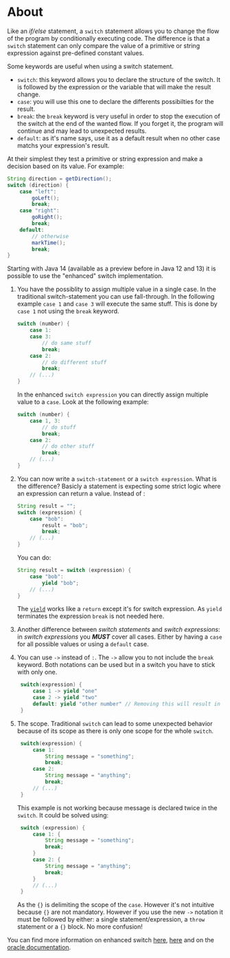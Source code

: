 # About

Like an _if/else_ statement, a `switch` statement allows you to change the flow of the program by conditionally executing code.
The difference is that a `switch` statement can only compare the value of a primitive or string expression against pre-defined constant values.

Some keywords are useful when using a switch statement.

- `switch`: this keyword allows you to declare the structure of the switch.
  It is followed by the expression or the variable that will make the result change.
- `case`: you will use this one to declare the differents possibilties for the result.
- `break`: the `break` keyword is very useful in order to stop the execution of the switch at the end of the wanted flow.
  If you forget it, the program will continue and may lead to unexpected results.
- `default`: as it's name says, use it as a default result when no other case matchs your expression's result.

At their simplest they test a primitive or string expression and make a decision based on its value.
For example:

```java
String direction = getDirection();
switch (direction) {
    case "left":
        goLeft();
        break;
    case "right":
        goRight();
        break;
    default:
        // otherwise
        markTime();
        break;
}
```

Starting with Java 14 (available as a preview before in Java 12 and 13) it is possible to use the "enhanced" switch implementation.

1. You have the possiblity to assign multiple value in a single case.
   In the traditional switch-statement you can use fall-through. In the following example `case 1` and `case 3` will execute the same stuff.
   This is done by `case 1` not using the `break` keyword.

   ```java
   switch (number) {
       case 1:
       case 3:
           // do same stuff
           break;
       case 2:
           // do different stuff
           break;
       // (...)
   }
   ```

   In the enhanced `switch expression` you can directly assign multiple value to a `case`.
   Look at the following example:

   ```java
   switch (number) {
       case 1, 3:
           // do stuff
           break;
       case 2:
           // do other stuff
           break;
       // (...)
   }
   ```

2. You can now write a `switch-statement` or a `switch expression`.
   What is the difference?
   Basicly a statement is expecting some strict logic where an expression can return a value.
   Instead of :

   ```java
   String result = "";
   switch (expression) {
       case "bob":
           result = "bob";
           break;
       // (...)
   }
   ```

   You can do:

   ```java
   String result = switch (expression) {
       case "bob":
           yield "bob";
       // (...)
   }
   ```

   The [`yield`][yield-keyword] works like a `return` except it's for switch expression.
   As `yield` terminates the expression `break` is not needed here.

3. Another difference between _switch statements_ and _switch expressions_: in _switch expressions_ you _**MUST**_ cover all cases.
   Either by having a `case` for all possible values or using a `default` case.

4. You can use `->` instead of `:`.
   The `->` allow you to not include the `break` keyword.
   Both notations can be used but in a switch you have to stick with only one.

   ```java
    switch(expression) {
        case 1 -> yield "one"
        case 2 -> yield "two"
        default: yield "other number" // Removing this will result in a compile error
    }
   ```

5. The scope.
   Traditional `switch` can lead to some unexpected behavior because of its scope as there is only one scope for the whole `switch`.

   ```java
    switch(expression) {
        case 1:
            String message = "something";
            break;
        case 2:
            String message = "anything";
            break;
        // (...)
    }
   ```

   This example is not working because message is declared twice in the `switch`.
   It could be solved using:

   ```java
    switch (expression) {
        case 1: {
            String message = "something";
            break;
        }
        case 2: {
            String message = "anything";
            break;
        }
        // (...)
    }
   ```

   As the `{}` is delimiting the scope of the `case`.
   However it's not intuitive because `{}` are not mandatory.
   However if you use the new `->` notation it must be followed by either: a single statement/expression, a `throw` statement or a `{}` block.
   No more confusion!

You can find more information on enhanced switch [here][switch1], [here][switch2] and on the [oracle documentation][oracle-doc].

[yield-keyword]: https://www.codejava.net/java-core/the-java-language/yield-keyword-in-java
[switch1]: https://www.vojtechruzicka.com/java-enhanced-switch/
[switch2]: https://howtodoinjava.com/java14/switch-expressions/
[oracle-doc]: https://docs.oracle.com/en/java/javase/13/language/switch-expressions.html

